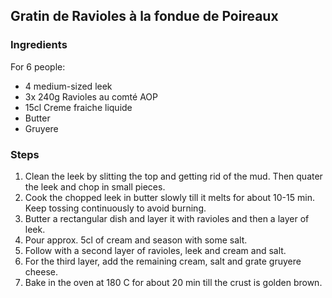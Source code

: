 ## Gratin de Ravioles à la fondue de Poireaux



### Ingredients

For 6 people:

- 4 medium-sized leek
- 3x 240g Ravioles au comté AOP
- 15cl Creme fraiche liquide
- Butter
- Gruyere

### Steps

1. Clean the leek by slitting the top and getting rid of the mud. Then quater the leek and chop in small pieces.
2. Cook the chopped leek in butter slowly till it melts for about 10-15 min. Keep tossing continuously to avoid burning.
3. Butter a rectangular dish and layer it with ravioles and then a layer of leek.
4. Pour  approx. 5cl of cream and season with some salt.
5. Follow with a second layer of ravioles, leek and cream and salt.
6. For the third layer, add the remaining cream, salt and grate gruyere cheese.
7. Bake in the oven at 180 C for about 20 min till the crust is golden brown.

